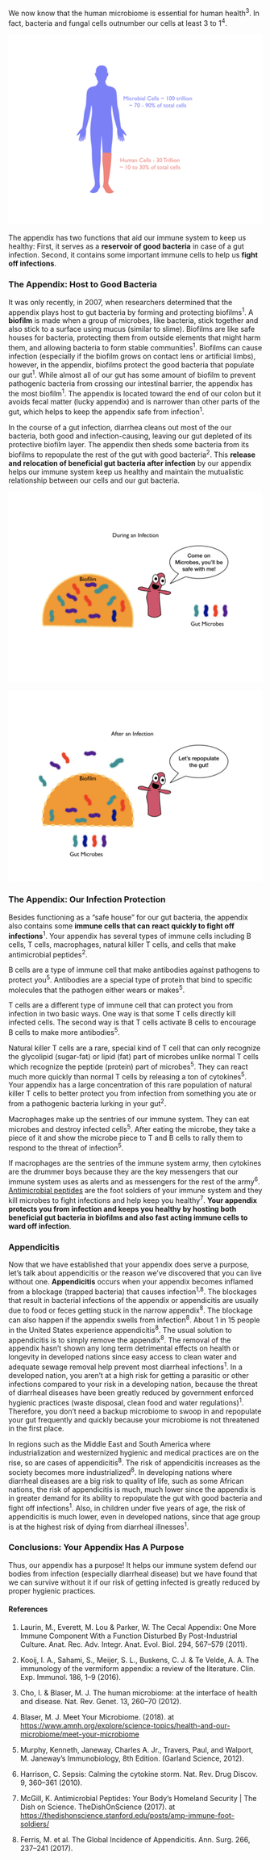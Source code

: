 ﻿
We now know that the human microbiome is essential for human health<sup>3</sup>. In fact, bacteria and fungal cells outnumber our cells at least 3 to 1<sup>4</sup>.

![Bacteria and fungal cells outnumber our cells 3:1](images/TDOS_AppendixImages.002.jpeg)

The appendix has two functions that aid our immune system to keep us healthy: 
First, it serves as a **reservoir of good bacteria** in case of a gut infection.
 Second, it contains some important immune cells to help us **fight off infections**.

  

### The Appendix: Host to Good Bacteria

It was only recently, in 2007, when researchers determined that the appendix plays host to gut bacteria by forming and protecting biofilms<sup>1</sup>. A **biofilm** is made when a group of microbes, like bacteria, stick together and also stick to a surface using mucus (similar to slime). Biofilms are like safe houses for bacteria, protecting them from outside elements that might harm them, and allowing bacteria to form stable communities<sup>1</sup>. Biofilms can cause infection (especially if the biofilm grows on contact lens or artificial limbs), however, in the appendix, biofilms protect the good bacteria that populate our gut<sup>1</sup>. While almost all of our gut has some amount of biofilm to prevent pathogenic bacteria from crossing our intestinal barrier, the appendix has the most biofilm<sup>1</sup>. The appendix is located toward the end of our colon but it avoids fecal matter (lucky appendix) and is narrower than other parts of the gut, which helps to keep the appendix safe from infection<sup>1</sup>. 

In the course of a gut infection, diarrhea cleans out most of the our bacteria, both good and infection-causing, leaving our gut depleted of its protective biofilm layer. The appendix then sheds some bacteria from its biofilms to repopulate the rest of the gut with good bacteria<sup>2</sup>. This **release and relocation of beneficial gut bacteria after infection** by our appendix helps our immune system keep us healthy and maintain the mutualistic relationship between our cells and our gut bacteria.

![Appendix has safe house for bacteria during infection](images/TDOS_AppendixImages.003.jpeg)

![Appendix repopulates the gut](images/TDOS_AppendixImages.004.jpeg)
  
### The Appendix: Our Infection Protection

Besides functioning as a “safe house” for our gut bacteria, the appendix also contains some **immune cells that can** **react quickly to fight off infections**<sup>1</sup>. Your appendix has several types of immune cells including B cells, T cells, macrophages, natural killer T cells, and cells that make antimicrobial peptides<sup>2</sup>. 

B cells are a type of immune cell that make antibodies against pathogens to protect you<sup>5</sup>. Antibodies are a special type of protein that bind to specific molecules that the pathogen either wears or makes<sup>5</sup>. 

T cells are a different type of immune cell that can protect you from infection in two basic ways.  One way is that some T cells directly kill infected cells. The second way is that T cells activate B cells to encourage B cells to make more antibodies<sup>5</sup>.

Natural killer T cells are a rare, special kind of T cell that can only recognize the glycolipid (sugar-fat) or lipid (fat) part of microbes unlike normal T cells which recognize the peptide (protein) part of microbes<sup>5</sup>. They can react much more quickly than normal T cells by releasing a ton of cytokines<sup>5</sup>. Your appendix has a large concentration of this rare population of natural killer T cells to better protect you from infection from something you ate or from a pathogenic bacteria lurking in your gut<sup>2</sup>. 

Macrophages make up the sentries of our immune system. They can eat microbes and destroy infected cells<sup>5</sup>. After eating the microbe, they take a piece of it and show the microbe piece to T and B cells to rally them to respond to the threat of infection<sup>5</sup>.

If macrophages are the sentries of the immune system army, then cytokines are the drummer boys because they are the key messengers that our immune system uses as alerts and as messengers for the rest of the army<sup>6</sup>.  [Antimicrobial peptides](https://thedishonscience.stanford.edu/posts/amp-immune-foot-soldiers/) are the foot soldiers of your immune system and they kill microbes to fight infections and help keep you healthy<sup>7</sup>. **Your appendix protects you from infection and keeps you healthy by hosting both beneficial gut bacteria in biofilms and also fast acting immune cells to ward off infection**.

### Appendicitis

Now that we have established that your appendix does serve a purpose, let’s talk about appendicitis or the reason we’ve discovered that you can live without one. **Appendicitis** occurs when your appendix becomes inflamed from a blockage (trapped bacteria) that causes infection<sup>1,8</sup>. The blockages that result in bacterial infections of the appendix or appendicitis are usually due to food or feces getting stuck in the narrow appendix<sup>8</sup>. The blockage can also happen if the appendix swells from infection<sup>8</sup>. 
About 1 in 15 people in the United States experience appendicitis<sup>8</sup>. The usual solution to appendicitis is to simply remove the appendix<sup>8</sup>. The removal of the appendix hasn’t shown any long term detrimental effects on health or longevity in developed nations since easy access to clean water and adequate sewage removal help prevent most diarrheal infections<sup>1</sup>. In a developed nation, you aren’t at a high risk for getting a parasitic or other infections compared to your risk in a developing nation, because the threat of diarrheal diseases have been greatly reduced by government enforced hygienic practices (waste disposal, clean food and water regulations)<sup>1</sup>. Therefore, you don’t need a backup microbiome to swoop in and repopulate your gut frequently and quickly because your microbiome is not threatened in the first place.

In regions such as the Middle East and South America where industrialization and westernized hygienic and medical practices are on the rise, so are cases of appendicitis<sup>8</sup>. The risk of appendicitis increases as the society becomes more industrialized<sup>8</sup>. In developing nations where diarrheal diseases are a big risk to quality of life, such as some African nations, the risk of appendicitis is much, much lower since the appendix is in greater demand for its ability to repopulate the gut with good bacteria and fight off infections<sup>1</sup>. Also, in children under five years of age, the risk of appendicitis is much lower, even in developed nations, since that age group is at the highest risk of dying from diarrheal illnesses<sup>1</sup>.

### Conclusions: Your Appendix Has A Purpose

Thus, our appendix has a purpose! It helps our immune system defend our bodies from infection (especially diarrheal disease) but we have found that we can survive without it if our risk of getting infected is greatly reduced by proper hygienic practices.

#### References 

1. Laurin, M., Everett, M. Lou & Parker, W. The Cecal Appendix: One More Immune Component With a Function Disturbed By Post-Industrial Culture. Anat. Rec. Adv. Integr. Anat. Evol. Biol.  294, 567–579 (2011).

2. Kooij, I. A., Sahami, S., Meijer, S. L., Buskens, C. J. & Te Velde, A. A. The immunology of the vermiform appendix: a review of the literature. Clin. Exp. Immunol.  186, 1–9 (2016).

3. Cho, I. & Blaser, M. J. The human microbiome: at the interface of health and disease. Nat. Rev. Genet.  13, 260–70 (2012).

4. Blaser, M. J. Meet Your Microbiome. (2018). at <https://www.amnh.org/explore/science-topics/health-and-our-microbiome/meet-your-microbiome>

5. Murphy, Kenneth, Janeway, Charles A. Jr., Travers, Paul, and Walport, M. Janeway’s Immunobiology, 8th Edition. (Garland Science, 2012).

6. Harrison, C. Sepsis: Calming the cytokine storm. Nat. Rev. Drug Discov.  9, 360–361 (2010).

7. McGill, K. Antimicrobial Peptides: Your Body’s Homeland Security | The Dish on Science. TheDishOnScience (2017). at <https://thedishonscience.stanford.edu/posts/amp-immune-foot-soldiers/>

8. Ferris, M. et al. The Global Incidence of Appendicitis. Ann. Surg.  266, 237–241 (2017).

